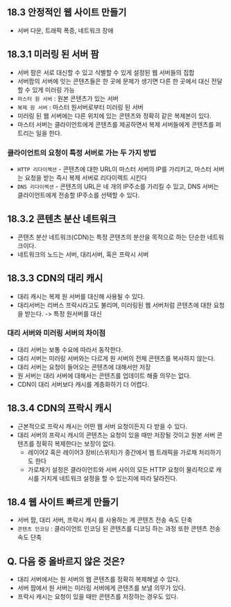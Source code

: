 ## 18.3 안정적인 웹 사이트 만들기
- 서버 다운, 트래픽 폭증, 네트워크 장애

## 18.3.1 미러링 된 서버 팜

- 서버 팜은 서로 대신할 수 있고 식별할 수 있게 설정된 웹 서버들의 집합
- 서버팜의 서버에 잇는 콘텐츠들은 한 곳에 문제가 생기면 다른 한 곳에서 대신 전달할 수 있게 미러링 가능
- `마스터 원 서버` : 원본 콘텐츠가 있는 서버
- `복제 원 서버` : 마스터 원서버로부터 미러링 된 서버 
- 미러링 된 웹 서버에는 다른 위치에 있는 콘텐츠와 정확히 같은 복제본이 있다. 
- 마스터 서버는 클라이언트에게 콘텐츠를 제공하면서 복제 서버들에게 콘텐츠를 퍼트리는 일을 한다.

### 클라이언트의 요청이 특정 서버로 가는 두 가지 방법
- `HTTP 리다이렉션` - 콘텐츠에 대한 URL이 마스터 서버의 IP를 가리키고, 마스터 서버는 요청을 받는 즉시 복제 서버로 리다이렉트 시킨다
- `DNS 리다이렉션` - 콘텐츠의 URL은 네 개의 IP주소를 가리킬 수 있고, DNS 서버는 클라이언트에게 전송할 IP주소를 선택할 수 있다.

## 18.3.2 콘텐츠 분산 네트워크

- 콘텐츠 분산 네트워크(CDN)는 특정 콘텐츠의 분산을 목적으로 하는 단순한 네트워크이다. 
- 네트워크의 노드는 서버, 대리서버, 혹은 프락시 서버

## 18.3.3 CDN의 대리 캐시
- 대리 캐시는 복제 원 서버를 대신해 사용될 수 있다.
- 대리서버는 리버스 프락시라고도 불리며, 미러링된 웹 서버처럼 콘텐츠에 대한 요청을 받는다. -> 특정 원서버를 대신

### 대리 서버와 미러링 서버의 차이점
- 대리 서버는 보통 수요에 따라서 동작한다.
- 대리 서버는 미러링 서버와는 다르게 원 서버의 전체 콘텐츠를 복사하지 않는다.
- 대리 서버는 요청이 들어오는 콘텐츠에 대해서만 저장
- 원 서버는 대리 서버에 대해서는 콘텐츠를 업데이트 해줄 의무는 없다.
- CDN이 대리 서버보다 캐시를 계층화하기 더 어렵다.

## 18.3.4 CDN의 프락시 캐시

- 근본적으로 프락시 캐시는 어떤 웹 서버 요청이든지 다 받을 수 있다.
- 대리 서버의 프락시 캐시의 콘텐츠는 요청이 있을 때만 저장될 것이고 원본 서버 콘텐츠를 정확히 복제한다는 보장이 없다.
   - 레이어2 혹은 레이어3 장비(스위치)가 중간에서 웹 트래픽을 가로채 처리하기도 한다
   - 가로채기 설정은 클라이언트와 서버 사이의 모든 HTTP 요청이 물리적으로 캐시를 거치게 네트워크 설정을 할 수 있는지에 따라 달라진다.

## 18.4 웹 사이트 빠르게 만들기
- 서버 팜, 대리 서버, 프락시 캐시 를 사용하는 게 콘텐츠 전송 속도 단축
- `콘텐츠 인코딩` : 클라이언트 인코딩 된 콘텐츠를 디코딩 하는 과정 또한 콘텐츠 전송 속도 단축

## Q. 다음 중 올바르지 않은 것은?
- 대리 서버에서는 원 서버의 웹 콘텐츠를 정확히 복제해낼 수 있다.
- 서버 팜에서 원 서버는 미러링 서버에게 콘텐츠를 보낼 의무가 있다.
- 프락시 캐시는 요청이 있을 때만 콘텐츠를 저장하는 경우도 있다.